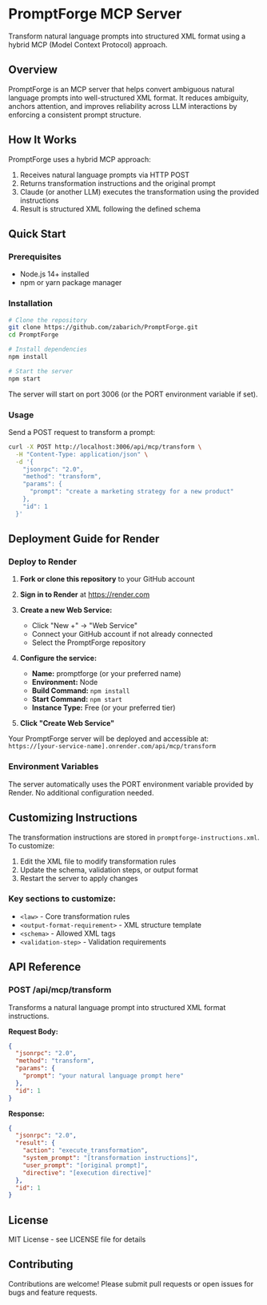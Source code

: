 # PromptForge MCP Server

Transform natural language prompts into structured XML format using a hybrid MCP (Model Context Protocol) approach.

## Overview

PromptForge is an MCP server that helps convert ambiguous natural language prompts into well-structured XML format. It reduces ambiguity, anchors attention, and improves reliability across LLM interactions by enforcing a consistent prompt structure.

## How It Works

PromptForge uses a hybrid MCP approach:
1. Receives natural language prompts via HTTP POST
2. Returns transformation instructions and the original prompt
3. Claude (or another LLM) executes the transformation using the provided instructions
4. Result is structured XML following the defined schema

## Quick Start

### Prerequisites
- Node.js 14+ installed
- npm or yarn package manager

### Installation

```bash
# Clone the repository
git clone https://github.com/zabarich/PromptForge.git
cd PromptForge

# Install dependencies
npm install

# Start the server
npm start
```

The server will start on port 3006 (or the PORT environment variable if set).

### Usage

Send a POST request to transform a prompt:

```bash
curl -X POST http://localhost:3006/api/mcp/transform \
  -H "Content-Type: application/json" \
  -d '{
    "jsonrpc": "2.0",
    "method": "transform",
    "params": {
      "prompt": "create a marketing strategy for a new product"
    },
    "id": 1
  }'
```

## Deployment Guide for Render

### Deploy to Render

1. **Fork or clone this repository** to your GitHub account

2. **Sign in to Render** at https://render.com

3. **Create a new Web Service:**
   - Click "New +" → "Web Service"
   - Connect your GitHub account if not already connected
   - Select the PromptForge repository

4. **Configure the service:**
   - **Name:** promptforge (or your preferred name)
   - **Environment:** Node
   - **Build Command:** `npm install`
   - **Start Command:** `npm start`
   - **Instance Type:** Free (or your preferred tier)

5. **Click "Create Web Service"**

Your PromptForge server will be deployed and accessible at:
`https://[your-service-name].onrender.com/api/mcp/transform`

### Environment Variables

The server automatically uses the PORT environment variable provided by Render. No additional configuration needed.

## Customizing Instructions

The transformation instructions are stored in `promptforge-instructions.xml`. To customize:

1. Edit the XML file to modify transformation rules
2. Update the schema, validation steps, or output format
3. Restart the server to apply changes

### Key sections to customize:

- `<law>` - Core transformation rules
- `<output-format-requirement>` - XML structure template
- `<schema>` - Allowed XML tags
- `<validation-step>` - Validation requirements

## API Reference

### POST /api/mcp/transform

Transforms a natural language prompt into structured XML format instructions.

**Request Body:**
```json
{
  "jsonrpc": "2.0",
  "method": "transform",
  "params": {
    "prompt": "your natural language prompt here"
  },
  "id": 1
}
```

**Response:**
```json
{
  "jsonrpc": "2.0",
  "result": {
    "action": "execute_transformation",
    "system_prompt": "[transformation instructions]",
    "user_prompt": "[original prompt]",
    "directive": "[execution directive]"
  },
  "id": 1
}
```

## License

MIT License - see LICENSE file for details

## Contributing

Contributions are welcome! Please submit pull requests or open issues for bugs and feature requests.